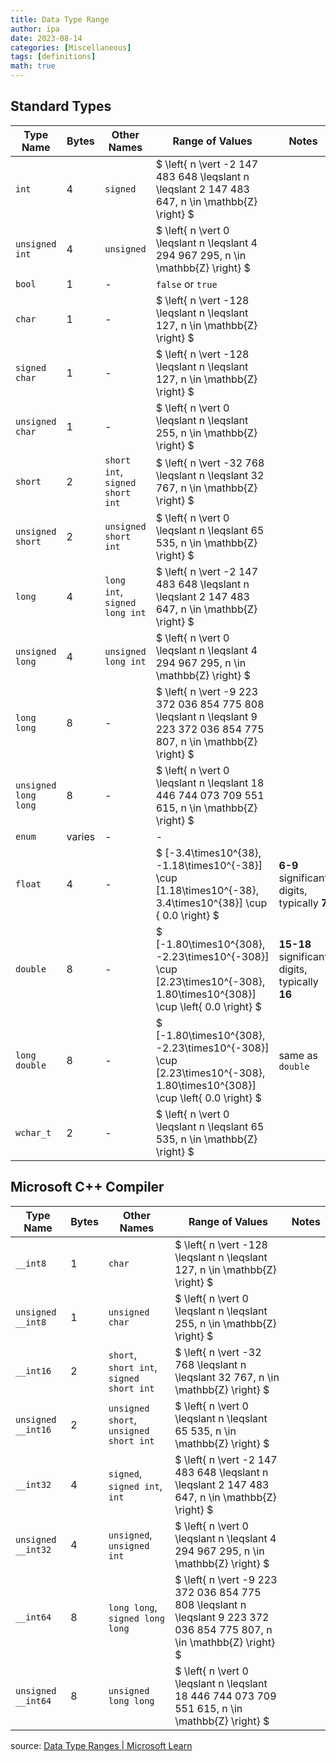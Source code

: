 ```yaml
---
title: Data Type Range
author: ipa
date: 2023-08-14
categories: [Miscellaneous]
tags: [definitions]
math: true
---
```


## Standard Types

| Type Name            | Bytes  | Other Names                     | Range of Values                                              | Notes                                          |
| -------------------- | ------ | ------------------------------- | ------------------------------------------------------------ | ---------------------------------------------- |
| `int`                | 4      | `signed`                        | $ \left{ n \vert -2 147 483 648 \leqslant n \leqslant 2 147 483 647, n \in \mathbb{Z} \right} $ |                                                |
| `unsigned int`       | 4      | `unsigned`                      | $ \left{ n \vert 0 \leqslant n \leqslant 4 294 967 295, n \in \mathbb{Z} \right} $ |                                                |
| `bool`               | 1      | -                               | `false` or `true`                                            |                                                |
| `char`               | 1      | -                               | $ \left{ n \vert -128 \leqslant n \leqslant 127, n \in \mathbb{Z} \right} $ |                                                |
| `signed char`        | 1      | -                               | $ \left{ n \vert -128 \leqslant n \leqslant 127, n \in \mathbb{Z} \right} $ |                                                |
| `unsigned char`      | 1      | -                               | $ \left{ n \vert 0 \leqslant n \leqslant 255, n \in \mathbb{Z} \right} $ |                                                |
| `short`              | 2      | `short int`, `signed short int` | $ \left{ n \vert -32 768 \leqslant n \leqslant 32 767, n \in \mathbb{Z} \right} $ |                                                |
| `unsigned short`     | 2      | `unsigned short int`            | $ \left{ n \vert 0 \leqslant n \leqslant 65 535, n \in \mathbb{Z} \right} $ |                                                |
| `long`               | 4      | `long int`, `signed long int`   | $ \left{ n \vert -2 147 483 648 \leqslant n \leqslant 2 147 483 647, n \in \mathbb{Z} \right} $ |                                                |
| `unsigned long`      | 4      | `unsigned long int`             | $ \left{ n \vert 0 \leqslant n \leqslant 4 294 967 295, n \in \mathbb{Z} \right} $ |                                                |
| `long long`          | 8      | -                               | $ \left{ n \vert -9 223 372 036 854 775 808 \leqslant n \leqslant 9 223 372 036 854 775 807, n \in \mathbb{Z} \right} $ |                                                |
| `unsigned long long` | 8      | -                               | $ \left{ n \vert 0 \leqslant n \leqslant 18 446 744 073 709 551 615, n \in \mathbb{Z} \right} $ |                                                |
| `enum`               | varies | -                               | -                                                            |                                                |
| `float`              | 4      | -                               | $ [-3.4\times10^{38}, -1.18\times10^{-38}] \cup [1.18\times10^{-38}, 3.4\times10^{38}] \cup { 0.0  \right} $ | **6-9** significant digits, typically **7**    |
| `double`             | 8      | -                               | $ [-1.80\times10^{308}, -2.23\times10^{-308}] \cup [2.23\times10^{-308}, 1.80\times10^{308}] \cup \left{ 0.0 \right} $ | **15-18** significant digits, typically **16** |
| `long double`        | 8      | -                               | $ [-1.80\times10^{308}, -2.23\times10^{-308}] \cup [2.23\times10^{-308}, 1.80\times10^{308}] \cup \left{ 0.0 \right} $ | same as `double`                               |
| `wchar_t`            | 2      | -                               | $ \left{ n \vert 0 \leqslant n \leqslant 65 535, n \in \mathbb{Z} \right} $ |                                                |

## Microsoft C++ Compiler

| Type Name          | Bytes | Other Names                              | Range of Values                                              | Notes |
| ------------------ | ----- | ---------------------------------------- | ------------------------------------------------------------ | ----- |
| `__int8`           | 1     | `char`                                   | $ \left{ n \vert -128 \leqslant n \leqslant 127, n \in \mathbb{Z} \right} $ |       |
| `unsigned __int8`  | 1     | `unsigned char`                          | $ \left{ n \vert 0 \leqslant n \leqslant 255, n \in \mathbb{Z} \right} $ |       |
| `__int16`          | 2     | `short`, `short int`, `signed short int` | $ \left{ n \vert -32 768 \leqslant n \leqslant 32 767, n \in \mathbb{Z} \right} $ |       |
| `unsigned __int16` | 2     | `unsigned short`, `unsigned short int`   | $ \left{ n \vert 0 \leqslant n \leqslant 65 535, n \in \mathbb{Z} \right} $ |       |
| `__int32`          | 4     | `signed`, `signed int`, `int`            | $ \left{ n \vert -2 147 483 648 \leqslant n \leqslant 2 147 483 647, n \in \mathbb{Z} \right} $ |       |
| `unsigned __int32` | 4     | `unsigned`, `unsigned int`               | $ \left{ n \vert 0 \leqslant n \leqslant 4 294 967 295, n \in \mathbb{Z} \right} $ |       |
| `__int64`          | 8     | `long long`, `signed long long`          | $ \left{ n \vert -9 223 372 036 854 775 808 \leqslant n \leqslant 9 223 372 036 854 775 807, n \in \mathbb{Z} \right} $ |       |
| `unsigned __int64` | 8     | `unsigned long long`                     | $ \left{ n \vert 0 \leqslant n \leqslant 18 446 744 073 709 551 615, n \in \mathbb{Z} \right} $ |       |

source: [Data Type Ranges \| Microsoft Learn](https://learn.microsoft.com/en-us/cpp/cpp/data-type-ranges?view=msvc-170)
